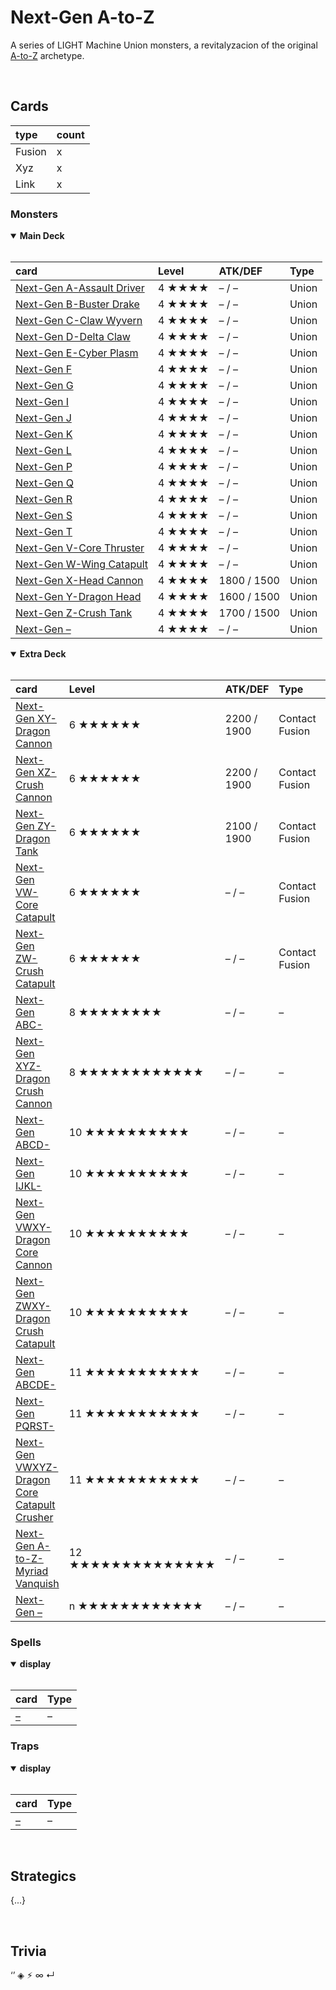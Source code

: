 # Next-Gen A-to-Z

A series of LIGHT Machine Union monsters, a revitalyzacion of the original [A-to-Z](https://yugioh.fandom.com/wiki/A-to-Z) archetype.


<br>


## Cards

| type | count |
| :--- | :---- |
| Fusion | x |
| Xyz | x |
| Link | x |

### Monsters

<details open>
  <summary> <b> Main Deck </b> </summary> <br>

| card | Level | ATK/DEF | Type |
| :--- | :---- | :------ | :--- |
| [Next-Gen A-Assault Driver](../cards/monsters/union/Next-Gen%20.md) | 4 ★★★★ | – / – | Union |
| [Next-Gen B-Buster Drake](../cards/monsters/union/Next-Gen%20.md) | 4 ★★★★ | – / – | Union |
| [Next-Gen C-Claw Wyvern](../cards/monsters/union/Next-Gen%20.md) | 4 ★★★★ | – / – | Union |
| [Next-Gen D-Delta Claw](../cards/monsters/union/Next-Gen%20.md) | 4 ★★★★ | – / – | Union |
| [Next-Gen E-Cyber Plasm](../cards/monsters/union/Next-Gen%20.md) | 4 ★★★★ | – / – | Union |
| [Next-Gen F](../cards/monsters/union/Next-Gen%20.md) | 4 ★★★★ | – / – | Union |
| [Next-Gen G](../cards/monsters/union/Next-Gen%20.md) | 4 ★★★★ | – / – | Union |
| [Next-Gen I](../cards/monsters/union/Next-Gen%20.md) | 4 ★★★★ | – / – | Union |
| [Next-Gen J](../cards/monsters/union/Next-Gen%20.md) | 4 ★★★★ | – / – | Union |
| [Next-Gen K](../cards/monsters/union/Next-Gen%20.md) | 4 ★★★★ | – / – | Union |
| [Next-Gen L](../cards/monsters/union/Next-Gen%20.md) | 4 ★★★★ | – / – | Union |
| [Next-Gen P](../cards/monsters/union/Next-Gen%20.md) | 4 ★★★★ | – / – | Union |
| [Next-Gen Q](../cards/monsters/union/Next-Gen%20.md) | 4 ★★★★ | – / – | Union |
| [Next-Gen R](../cards/monsters/union/Next-Gen%20.md) | 4 ★★★★ | – / – | Union |
| [Next-Gen S](../cards/monsters/union/Next-Gen%20.md) | 4 ★★★★ | – / – | Union |
| [Next-Gen T](../cards/monsters/union/Next-Gen%20.md) | 4 ★★★★ | – / – | Union |
| [Next-Gen V-Core Thruster](../cards/monsters/union/Next-Gen%20.md) | 4 ★★★★ | – / – | Union |
| [Next-Gen W-Wing Catapult](../cards/monsters/union/Next-Gen%20.md) | 4 ★★★★ | – / – | Union |
| [Next-Gen X-Head Cannon](../cards/monsters/union/Next-Gen%20.md) | 4 ★★★★ | 1800 / 1500 | Union |
| [Next-Gen Y-Dragon Head](../cards/monsters/union/Next-Gen%20.md) | 4 ★★★★ | 1600 / 1500 | Union |
| [Next-Gen Z-Crush Tank](../cards/monsters/union/Next-Gen%20.md) | 4 ★★★★ | 1700 / 1500 | Union |
| [Next-Gen –](../cards/monsters/union/Next-Gen%20.md) | 4 ★★★★ | – / – | Union |

</details>

<details open>
  <summary> <b> Extra Deck </b> </summary> <br>

| card | Level | ATK/DEF | Type | material |
| :--- | :---- | :------ | :--- | :------- |
| [Next-Gen XY-Dragon Cannon](../cards/monsters/–/Next-Gen%20.md) | 6 ★★★★★★ | 2200 / 1900 | Contact Fusion | – |
| [Next-Gen XZ-Crush Cannon](../cards/monsters/–/Next-Gen%20.md) | 6 ★★★★★★ | 2200 / 1900 | Contact Fusion | – |
| [Next-Gen ZY-Dragon Tank](../cards/monsters/–/Next-Gen%20.md) | 6 ★★★★★★ | 2100 / 1900 | Contact Fusion | – |
| [Next-Gen VW-Core Catapult](../cards/monsters/–/Next-Gen%20.md) | 6 ★★★★★★ | – / – | Contact Fusion | – |
| [Next-Gen ZW-Crush Catapult](../cards/monsters/–/Next-Gen%20.md) | 6 ★★★★★★ | – / – | Contact Fusion | – |
| [Next-Gen ABC-](../cards/monsters/–/Next-Gen%20.md) | 8 ★★★★★★★★ | – / – | – | – |
| [Next-Gen XYZ-Dragon Crush Cannon](../cards/monsters/–/Next-Gen%20.md) | 8 ★★★★★★★★★★★★ | – / – | – | – |
| [Next-Gen ABCD-](../cards/monsters/–/Next-Gen%20.md) | 10 ★★★★★★★★★★ | – / – | – | – |
| [Next-Gen IJKL-](../cards/monsters/–/Next-Gen%20.md) | 10 ★★★★★★★★★★ | – / – | – | – |
| [Next-Gen VWXY-Dragon Core Cannon](../cards/monsters/–/Next-Gen%20.md) | 10 ★★★★★★★★★★ | – / – | – | – |
| [Next-Gen ZWXY-Dragon Crush Catapult](../cards/monsters/–/Next-Gen%20.md) | 10 ★★★★★★★★★★ | – / – | – | – |
| [Next-Gen ABCDE-](../cards/monsters/–/Next-Gen%20.md) | 11 ★★★★★★★★★★★ | – / – | – | – |
| [Next-Gen PQRST-](../cards/monsters/–/Next-Gen%20.md) | 11 ★★★★★★★★★★★ | – / – | – | – |
| [Next-Gen VWXYZ-Dragon Core Catapult Crusher](../cards/monsters/–/Next-Gen%20.md) | 11 ★★★★★★★★★★★ | – / – | – | – |
| [Next-Gen A-to-Z-Myriad Vanquish](../cards/monsters/–/Next-Gen%20.md) | 12 ★★★★★★★★★★★★★★ | – / – | – | – |
| [Next-Gen –](../cards/monsters/–/Next-Gen%20.md) | n ★★★★★★★★★★★★ | – / – | – | – |

</details>

### Spells

<details open>
  <summary> <b> display </b> </summary> <br>

| card | Type |
| :--- | :--- |
| [–](../cards/spells/–/–.md) | – |

</details>

### Traps

<details open>
  <summary> <b> display </b> </summary> <br>

| card | Type |
| :--- | :--- |
| [–](../cards/traps/–/–.md) | – |

</details>


<br>


## Strategics

{...}


<br>


## Trivia

‘’ ◈ ⚡︎ ∞ ↵